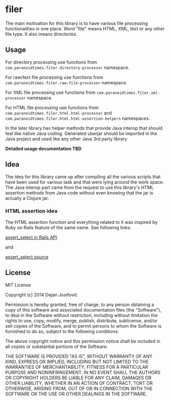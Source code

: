 # filer

The main motivation for this library is to have various file processing functionalities
in one place. Word "file" means HTML, XML, text or any other file type. It also means
directories.

## Usage

For directory processing use functions from
`com.paranoidtimes.filer.directory-processor` namespace.

For raw/text file processing use functions from
`com.paranoidtimes.filer.raw-file-processor` namespace.

For XML file processing use functions from
`com.paranoidtimes.filer.xml-processor` namespace.

For HTML file processing use functions from
`com.paranoidtimes.filer.html.html-processor` and
`com.paranoidtimes.filer.html.html-assertion-helpers`
namespaces.

In the later library has helper methods that provide Java interop that should feel
like native Java coding. Generated uberjar should be imported in the Java project and
used like any other Java 3rd party library

**Detailed usage documentation TBD**

## Idea

The idea for this library came up after compiling all the various scripts
that have been used for various task and that were lying around the work space. The Java
interop part came from the request to use this library's HTML assertion methods from
Java code without even knowing that the jar is actually a Clojure jar.

### HTML assertion idea

The HTML assertion function and everything related to it was inspired by
Ruby on Rails feature of the same name. See following links:

[assert_select in Rails API](http://apidock.com/rails/ActionDispatch/Assertions/SelectorAssertions/assert_select)

and

[assert_select source](https://github.com/rails/rails-dom-testing/blob/0500ae5593a0fa79bb8052ae1c4474960a81440c/lib/rails/dom/testing/assertions/selector_assertions.rb)

## License

MIT License

Copyright (c) 2014 Dejan Josifović

Permission is hereby granted, free of charge, to any person obtaining a copy
of this software and associated documentation files (the "Software"), to deal
in the Software without restriction, including without limitation the rights
to use, copy, modify, merge, publish, distribute, sublicense, and/or sell
copies of the Software, and to permit persons to whom the Software is
furnished to do so, subject to the following conditions:

The above copyright notice and this permission notice shall be included in all
copies or substantial portions of the Software.

THE SOFTWARE IS PROVIDED "AS IS", WITHOUT WARRANTY OF ANY KIND, EXPRESS OR
IMPLIED, INCLUDING BUT NOT LIMITED TO THE WARRANTIES OF MERCHANTABILITY,
FITNESS FOR A PARTICULAR PURPOSE AND NONINFRINGEMENT. IN NO EVENT SHALL THE
AUTHORS OR COPYRIGHT HOLDERS BE LIABLE FOR ANY CLAIM, DAMAGES OR OTHER
LIABILITY, WHETHER IN AN ACTION OF CONTRACT, TORT OR OTHERWISE, ARISING FROM,
OUT OF OR IN CONNECTION WITH THE SOFTWARE OR THE USE OR OTHER DEALINGS IN THE
SOFTWARE.

